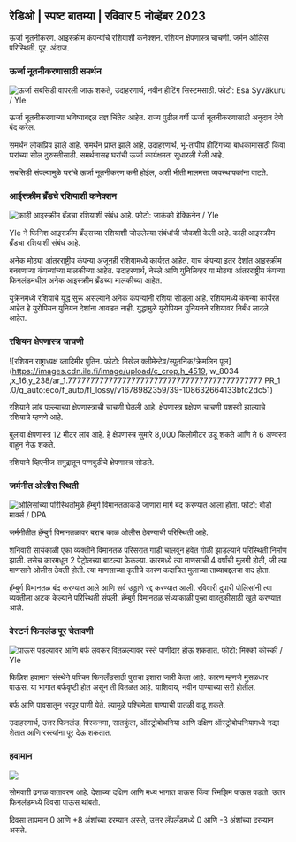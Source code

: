 ## रेडिओ \| स्पष्ट बातम्या \| रविवार 5 नोव्हेंबर 2023

ऊर्जा नूतनीकरण. आइस्क्रीम कंपन्यांचे रशियाशी कनेक्शन. रशियन क्षेपणास्त्र चाचणी. जर्मन ओलिस परिस्थिती. पूर. अंदाज.

### ऊर्जा नूतनीकरणासाठी समर्थन

![ऊर्जा सबसिडी वापरली जाऊ शकते, उदाहरणार्थ, नवीन हीटिंग सिस्टमसाठी. फोटो: Esa Syväkuru / Yle](https://images.cdn.yle.fi/image/upload/c_crop,h_3349,w_5954,x_0,y_325/ar_1.777777777777777,c_fill,g_faces,h_10/01/01/0p0q_auto:eco/f_auto/fl_lossy/v1676637402/39-107442463ef747ea1acd)

ऊर्जा नूतनीकरणाच्या भविष्याबद्दल तज्ञ चिंतेत आहेत. राज्य पुढील वर्षी ऊर्जा नूतनीकरणासाठी अनुदान देणे बंद करेल.

समर्थन लोकप्रिय झाले आहे. समर्थन प्राप्त झाले आहे, उदाहरणार्थ, भू-तापीय हीटिंगच्या बांधकामासाठी किंवा घरांच्या सील दुरुस्तीसाठी. समर्थनासह घरांची ऊर्जा कार्यक्षमता सुधारली गेली आहे.

सबसिडी संपल्यामुळे घरांचे ऊर्जा नूतनीकरण कमी होईल, अशी भीती मालमत्ता व्यवस्थापकांना वाटते.

### आईस्क्रीम ब्रँडचे रशियाशी कनेक्शन

![काही आइस्क्रीम ब्रँडचा रशियाशी संबंध आहे. फोटो: जार्कको हेक्किनेन / Yle](https://images.cdn.yle.fi/image/upload/c_crop,h_2268,w_4031,x_0,y_0/ar_1.7777777777777777,c_fill,g_faces,h/675,h/1755q_auto:eco/f_auto/fl_lossy/v1682321321/39-110323664462e3b6fb8b)

Yle ने फिनिश आइस्क्रीम ब्रँड्सच्या रशियाशी जोडलेल्या संबंधांची चौकशी केली आहे. काही आइस्क्रीम ब्रँडचा रशियाशी संबंध आहे.

अनेक मोठ्या आंतरराष्ट्रीय कंपन्या अजूनही रशियामध्ये कार्यरत आहेत. याच कंपन्या इतर देशांत आइस्क्रीम बनवणार्‍या कंपन्यांच्या मालकीच्या आहेत. उदाहरणार्थ, नेस्ले आणि युनिलिव्हर या मोठ्या आंतरराष्ट्रीय कंपन्या फिनलंडमधील अनेक आइस्क्रीम ब्रँडच्या मालकीच्या आहेत.

युक्रेनमध्ये रशियाचे युद्ध सुरू असल्याने अनेक कंपन्यांनी रशिया सोडला आहे. रशियामध्ये कंपन्या कार्यरत आहेत हे युरोपियन युनियन देशांना आवडत नाही. युद्धामुळे युरोपियन युनियनने रशियावर निर्बंध लादले आहेत.

### रशियन क्षेपणास्त्र चाचणी

![रशियन राष्ट्राध्यक्ष व्लादिमीर पुतिन. फोटो: मिखेल क्लीमेन्टेव/स्पुतनिक/क्रेमलिन पूल] (https://images.cdn.ile.fi/image/upload/c_crop,h_4519, w_8034 ,x_16,y_238/ar_1.7777777777777777777777777777777777777777777 PR_1 .0/q_auto:eco/f_auto/fl_lossy/v1678982359/39-108632664133bfc2dc51)

रशियाने लांब पल्ल्याच्या क्षेपणास्त्राची चाचणी घेतली आहे. क्षेपणास्त्र प्रक्षेपण चाचणी यशस्वी झाल्याचे रशियाचे म्हणणे आहे.

बुलावा क्षेपणास्त्र 12 मीटर लांब आहे. हे क्षेपणास्त्र सुमारे 8,000 किलोमीटर उडू शकते आणि ते 6 अण्वस्त्र वाहून नेऊ शकते.

रशियाने व्हिएनीज समुद्रातून पाणबुडीचे क्षेपणास्त्र सोडले.

### जर्मनीत ओलीस स्थिती

![ओलिसांच्या परिस्थितीमुळे हॅम्बुर्ग विमानतळाकडे जाणारा मार्ग बंद करण्यात आला होता. फोटो: बोडो मार्क्स / DPA](https://images.cdn.yle.fi/image/upload/c_crop,h_2703,w_4806,x_0,y_500/ar_1.77777777777777,c_fill,g_faces,h_6275/0p_1,w.q_auto:eco/f_auto/fl_lossy/v1699181525/39-11959676547736ea1bc0)

जर्मनीतील हॅम्बुर्ग विमानतळावर बराच काळ ओलीस ठेवण्याची परिस्थिती आहे.

शनिवारी सायंकाळी एका व्यक्तीने विमानतळ परिसरात गाडी चालवून हवेत गोळी झाडल्याने परिस्थिती निर्माण झाली. तसेच कारमधून 2 पेट्रोलच्या बाटल्या फेकल्या. कारमध्ये त्या माणसाची 4 वर्षांची मुलगी होती, जी त्या माणसाने ओलीस ठेवली होती. त्या माणसाच्या कृतीचे कारण कदाचित मुलाच्या ताब्याबद्दलचा वाद होता.

हॅम्बुर्ग विमानतळ बंद करण्यात आले आणि सर्व उड्डाणे रद्द करण्यात आली. रविवारी दुपारी पोलिसांनी त्या व्यक्तीला अटक केल्याने परिस्थिती संपली. हॅम्बुर्ग विमानतळ संध्याकाळी पुन्हा वाहतुकीसाठी खुले करण्यात आले.

### वेस्टर्न फिनलंड पूर चेतावणी

![पाऊस पडल्यावर आणि बर्फ लवकर वितळल्यावर रस्ते पाणीदार होऊ शकतात. फोटो: मिक्को कोस्की / Yle](https://images.cdn.yle.fi/image/upload/c_crop,h_3078,w_5472,x_0,y_218/ar_1.777777777777777,c_fill,g_faces,h/675,h/1755q_auto:eco/f_auto/fl_lossy/v1697618867/39-11828126521489e76d51)

फिन्निश हवामान संस्थेने पश्चिम फिनलँडसाठी पुराचा इशारा जारी केला आहे. कारण म्हणजे मुसळधार पाऊस. या भागात बर्फवृष्टी होत असून ती वितळत आहे. याशिवाय, नवीन पाण्याच्या सरी होतील.

बर्फ आणि पावसातून भरपूर पाणी येते. त्यामुळे पश्चिमेला पाण्याची पातळी वाढू शकते.

उदाहरणार्थ, उत्तर फिनलंड, पिरकनमा, सातकुंता, ऑस्ट्रोबोथनिया आणि दक्षिण ऑस्ट्रोबोथनियामध्ये नद्या शेतात आणि रस्त्यांना पूर देऊ शकतात.

### हवामान

![](https://images.cdn.yle.fi/image/upload/c_crop,h_1080,w_1919,x_0,y_0/ar_1.7777777777777777,c_fill,g_faces,h_675,w_1200/dco.f_auto/fl_lossy/v1699200945/39-11960206547bf95c98f5)

सोमवारी ढगाळ वातावरण आहे. देशाच्या दक्षिण आणि मध्य भागात पाऊस किंवा रिमझिम पाऊस पडतो. उत्तर फिनलंडमध्ये दिवसा पाऊस थांबतो.

दिवसा तापमान 0 आणि +8 अंशांच्या दरम्यान असते, उत्तर लॅपलँडमध्ये 0 आणि -3 अंशांच्या दरम्यान असते.